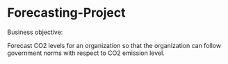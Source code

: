 # Forecasting-Project

Business objective:

Forecast CO2 levels for an organization so that the organization can follow
government norms with respect to CO2 emission level.
